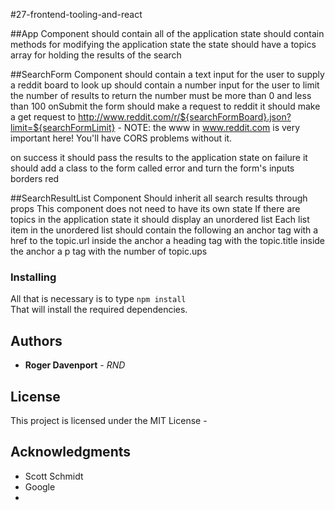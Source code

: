 #27-frontend-tooling-and-react

##App Component
should contain all of the application state
should contain methods for modifying the application state
the state should have a topics array for holding the results of the search


##SearchForm Component
should contain a text input for the user to supply a reddit board to look up
should contain a number input for the user to limit the number of results to return
the number must be more than 0 and less than 100
onSubmit the form should make a request to reddit
it should make a get request to http://www.reddit.com/r/${searchFormBoard}.json?limit=${searchFormLimit} - NOTE: the www in www.reddit.com is very important here! You'll have CORS problems without it.

on success it should pass the results to the application state
on failure it should add a class to the form called error and turn the form's inputs borders red


##SearchResultList Component
Should inherit all search results through props
This component does not need to have its own state
If there are topics in the application state it should display an unordered list
Each list item in the unordered list should contain the following
an anchor tag with a href to the topic.url
inside the anchor a heading tag with the topic.title
inside the anchor a p tag with the number of topic.ups





### Installing

All that is necessary is to type
```npm install```  
That will install the required dependencies.










## Authors

* **Roger Davenport** - *RND* 



## License

This project is licensed under the MIT License - 

## Acknowledgments

* Scott Schmidt
* Google
* 